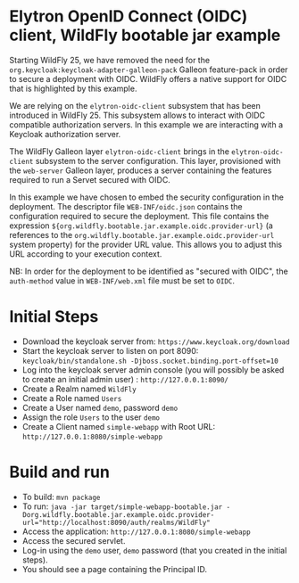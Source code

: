 # Elytron OpenID Connect (OIDC) client, WildFly bootable jar example

Starting WildFly 25, we have removed the need for the `org.keycloak:keycloak-adapter-galleon-pack` Galleon feature-pack in order to 
secure a deployment with OIDC. WildFly offers a native support for OIDC that is highlighted by this example.

We are relying on the `elytron-oidc-client` subsystem that has been introduced in WildFly 25. This subsystem allows to interact with OIDC compatible 
authorization servers. In this example we are interacting with a Keycloak authorization server.

The WildFly Galleon layer `elytron-oidc-client` brings in the `elytron-oidc-client` subsystem to the server configuration. This layer,
provisioned with the `web-server` Galleon layer, produces a server containing the features required to run a Servet secured with OIDC. 

In this example we have chosen to embed the security configuration in the deployment. The descriptor file `WEB-INF/oidc.json` contains the configuration 
required to secure the deployment. This file contains the expression `${org.wildfly.bootable.jar.example.oidc.provider-url}` 
(a references to the `org.wildfly.bootable.jar.example.oidc.provider-url` system property) for the provider URL value. 
This allows you to adjust this URL according to your execution context.

NB: In order for the deployment to be identified as "secured with OIDC", the `auth-method` value in `WEB-INF/web.xml` file must be set to `OIDC`.

Initial Steps
=======

* Download the keycloak server from: `https://www.keycloak.org/download`
* Start the keycloak server to listen on port 8090: `keycloak/bin/standalone.sh -Djboss.socket.binding.port-offset=10`
* Log into the keycloak server admin console (you will possibly be asked to create an initial admin user) : `http://127.0.0.1:8090/`
* Create a Realm named `WildFly`
* Create a Role named `Users`
* Create a User named `demo`, password `demo`
* Assign the role `Users` to the user `demo`
* Create a Client named `simple-webapp` with Root URL: `http://127.0.0.1:8080/simple-webapp`

Build and run
========

* To build: `mvn package`
* To run: `java -jar target/simple-webapp-bootable.jar -Dorg.wildfly.bootable.jar.example.oidc.provider-url="http://localhost:8090/auth/realms/WildFly"`
* Access the application: `http://127.0.0.1:8080/simple-webapp`
* Access the secured servlet.
* Log-in using the `demo` user, `demo` password (that you created in the initial steps).
* You should see a page containing the Principal ID.